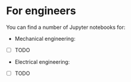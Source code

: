 # For engineers
You can find a number of Jupyter notebooks for:

- Mechanical engineering:
+ [ ] TODO

- Electrical engineering:
+ [ ] TODO
